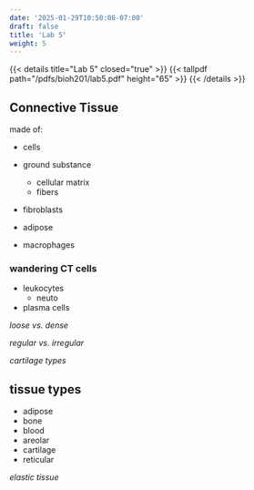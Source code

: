 ```yaml
---
date: '2025-01-29T10:50:08-07:00'
draft: false
title: 'Lab 5'
weight: 5
---
```


{{< details title="Lab 5" closed="true" >}}
{{< tallpdf path="/pdfs/bioh201/lab5.pdf" height="65" >}}
{{< /details >}}

## Connective Tissue
made of:
- cells
- ground substance
    - cellular matrix
    - fibers

- fibroblasts
- adipose
- macrophages

### wandering CT cells
- leukocytes
    - neuto
- plasma cells

*loose vs. dense*

*regular vs. irregular*

*cartilage types*

## tissue types
- adipose
- bone
- blood
- areolar
- cartilage
- reticular

*elastic tissue*